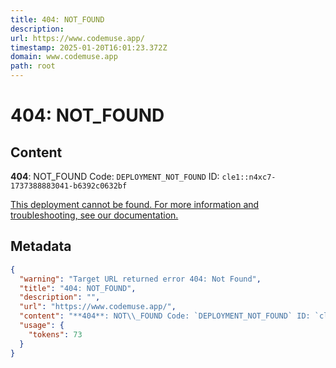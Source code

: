 ```yaml
---
title: 404: NOT_FOUND
description: 
url: https://www.codemuse.app/
timestamp: 2025-01-20T16:01:23.372Z
domain: www.codemuse.app
path: root
---
```


# 404: NOT_FOUND



## Content

**404**: NOT\_FOUND Code: `DEPLOYMENT_NOT_FOUND` ID: `cle1::n4xc7-1737388883041-b6392c0632bf`

[This deployment cannot be found. For more information and troubleshooting, see our documentation.](https://vercel.com/docs/errors/platform-error-codes#deployment_not_found)

## Metadata

```json
{
  "warning": "Target URL returned error 404: Not Found",
  "title": "404: NOT_FOUND",
  "description": "",
  "url": "https://www.codemuse.app/",
  "content": "**404**: NOT\\_FOUND Code: `DEPLOYMENT_NOT_FOUND` ID: `cle1::n4xc7-1737388883041-b6392c0632bf`\n\n[This deployment cannot be found. For more information and troubleshooting, see our documentation.](https://vercel.com/docs/errors/platform-error-codes#deployment_not_found)",
  "usage": {
    "tokens": 73
  }
}
```
